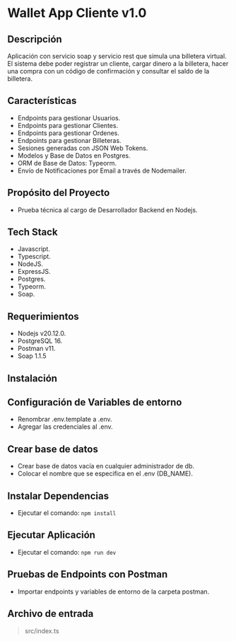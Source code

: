 # Wallet App Cliente v1.0

## Descripción

Aplicación con servicio soap y servicio rest que simula una billetera virtual. El sistema debe poder registrar un cliente, cargar dinero a la billetera, hacer una compra con un código de confirmación y consultar el saldo de la billetera.

## Características

- Endpoints para gestionar Usuarios.
- Endpoints para gestionar Clientes.
- Endpoints para gestionar Ordenes.
- Endpoints para gestionar Billeteras.
- Sesiones generadas con JSON Web Tokens.
- Modelos y Base de Datos en Postgres.
- ORM de Base de Datos: Typeorm.
- Envío de Notificaciones por Email a través de Nodemailer.

## Propósito del Proyecto

- Prueba técnica al cargo de Desarrollador Backend en Nodejs.

## Tech Stack

- Javascript.
- Typescript.
- NodeJS.
- ExpressJS.
- Postgres.
- Typeorm.
- Soap.

## Requerimientos

- Nodejs v20.12.0.
- PostgreSQL 16.
- Postman v11.
- Soap 1.1.5

## Instalación

## Configuración de Variables de entorno

- Renombrar .env.template a .env.
- Agregar las credenciales al .env.

## Crear base de datos

- Crear base de datos vacía en cualquier administrador de db.
- Colocar el nombre que se especifica en el .env (DB_NAME).

## Instalar Dependencias

- Ejecutar el comando: `npm install`

## Ejecutar Aplicación

- Ejecutar el comando: `npm run dev`

## Pruebas de Endpoints con Postman

- Importar endpoints y variables de entorno de la carpeta postman.

## Archivo de entrada

> src/index.ts
